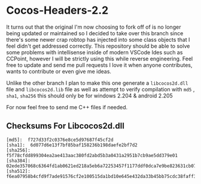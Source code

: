 # Cocos-Headers-2.2
It turns out that the original I'm now choosing to fork off of is no longer being 
updated or maintained so I decided to take over this branch since there's some newer
crap robtop has injected into some class objects that I feel didn't get addressed 
correctly. This repository should be able to solve some problems with intellisense 
inside of modern VSCode Ides such as CCPoint, however I will be strictly using this 
while reverse engineering. Feel free to update and send me pull requests I love it 
when anyone contributes, wants to contribute or even give me ideas.

Unlike the other branch I plan to make this one generate a `libcocos2d.dll` file and `libcocos2d.lib` file 
as well as attempt to verify compilation with `md5` , `sha1`, `sha256`
this should only be for windows 2.204 & android 2.205

For now feel free to send me C++ files if needed. 

## Checksums For Libcocos2d.dll
```
[md5]:  f727d33f2c0376e8ce5d97687f45cf2d
[sha1]:  6d077d6e13f7bf85baf158236b198daefe2bf7d2
[sha256]:  f5f78cfdd899304ea2ae413aac380fd2abd5b3a0431a2951b7cb9ae5dd379e01
[sha384]:  02ede357068c6364fd1ab0621ed218a5eb6a72253457f1177ddf0dca7e9be823631cb07f28f6d02d0de6835b7c633f18
[sha512]:  f6ea07958b4cfd9f7ade91576cf2e100515da1bd10e645e432da33b45bb75cdc38faff3266d8db61b764bbce5b5c163252a1f22e97f09c57ae7caa2384d5fb05
```


